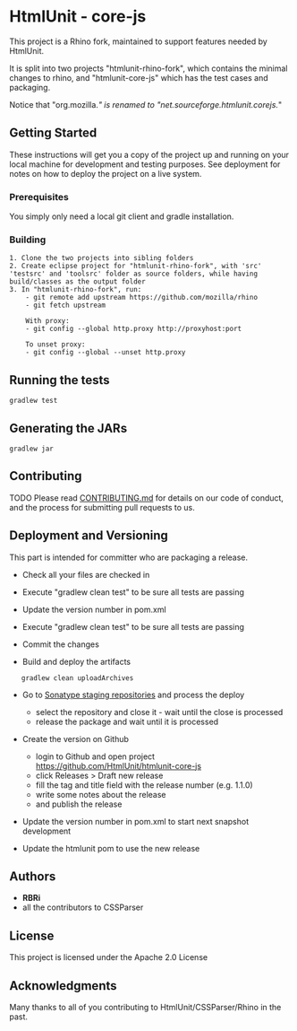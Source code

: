 # HtmlUnit - core-js

This project is a Rhino fork, maintained to support features needed by HtmlUnit.

It is split into two projects "htmlunit-rhino-fork", which contains the minimal changes to rhino,
and "htmlunit-core-js" which has the test cases and packaging.

Notice that "org.mozilla.*" is renamed to "net.sourceforge.htmlunit.corejs.*"

## Getting Started

These instructions will get you a copy of the project up and running on your local machine for development and testing purposes. See deployment for notes on how to deploy the project on a live system.

### Prerequisites

You simply only need a local git client and gradle installation.


### Building

    1. Clone the two projects into sibling folders
    2. Create eclipse project for "htmlunit-rhino-fork", with 'src' 'testsrc' and 'toolsrc' folder as source folders, while having build/classes as the output folder
    3. In "htmlunit-rhino-fork", run:
        - git remote add upstream https://github.com/mozilla/rhino
        - git fetch upstream

        With proxy:
        - git config --global http.proxy http://proxyhost:port

        To unset proxy:
        - git config --global --unset http.proxy


## Running the tests

```
gradlew test
```

## Generating the JARs

```
gradlew jar
```

## Contributing

TODO
Please read [CONTRIBUTING.md](https://gist.github.com/PurpleBooth/b24679402957c63ec426) for details on our code of conduct, and the process for submitting pull requests to us.

## Deployment and Versioning

This part is intended for committer who are packaging a release.

* Check all your files are checked in
* Execute "gradlew clean test" to be sure all tests are passing
* Update the version number in pom.xml
* Execute "gradlew clean test" to be sure all tests are passing
* Commit the changes


* Build and deploy the artifacts 

```
   gradlew clean uploadArchives
```

* Go to [Sonatype staging repositories](https://oss.sonatype.org/index.html#stagingRepositories) and process the deploy
  - select the repository and close it - wait until the close is processed
  - release the package and wait until it is processed

* Create the version on Github
    * login to Github and open project https://github.com/HtmlUnit/htmlunit-core-js
    * click Releases > Draft new release
    * fill the tag and title field with the release number (e.g. 1.1.0)
    * write some notes about the release
    * and publish the release 

* Update the version number in pom.xml to start next snapshot development
* Update the htmlunit pom to use the new release

## Authors

* **RBRi**
* all the contributors to CSSParser

## License

This project is licensed under the Apache 2.0 License

## Acknowledgments

Many thanks to all of you contributing to HtmlUnit/CSSParser/Rhino in the past.